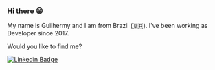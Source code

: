 ### Hi there 😁

My name is Guilhermy and I am from Brazil (🇧🇷). I've been working as Developer since 2017.

Would you like to find me?

[![Linkedin Badge](https://img.shields.io/badge/-LinkedIn-blue?style=flat-square&logo=Linkedin&logoColor=white&link=https://www.linkedin.com/in/guilhermycamargo)](https://www.linkedin.com/in/guilhermycamargo)

